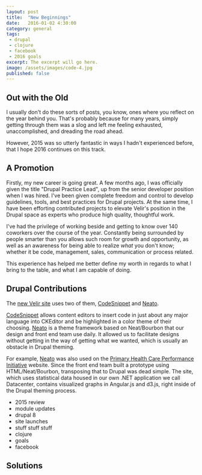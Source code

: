 ```yaml
---
layout: post
title:  "New Beginnings"
date:   2016-01-02 4:30:00
category: general
tags:
 - drupal
 - clojure
 - facebook
 - 2016 goals
excerpt: The excerpt will go here.
image: /assets/images/code-4.jpg
published: false
---
```


## Out with the Old

I usually don't do these sorts of posts, you know, ones where you reflect on the year behind you. That's probably because for many years, simply getting through them was a slog and left me feeling exhausted, unaccomplished, and dreading the road ahead.

However, 2015 was so utterly fantastic in ways I hadn't experienced before, that I hope 2016 continues on this track.

## A Promotion

Firstly, my new career is going great. A few months ago, I was officially given the title "Drupal Practice Lead", up from the senior developer position when I was hired. I've been given complete freedom and control to develop guidelines, tools, and best practices for Drupal projects. At the same time, I have been efforting contributed projects to elevate Velir's position in the Drupal space as experts who produce high quality, thoughtful work.

I've had the privilege of working beside and getting to know over 140 coworkers over the course of the year. Constantly being surrounded by people smarter than you allows such room for growth and opportunity, as well as an awareness for being able to realize _what_ you don't know; whether it be code, management, sales, communication or process related.

This experience has helped me better define my worth in regards to what I bring to the table, and what I am capable of doing.

## Drupal Contributions

The [new Velir site](http://www.velir.com) uses two of them, [CodeSnippet](https://drupal.org/project/wysiwyg_codesnippet) and [Neato](https://drupal.org/project/neato).

[CodeSnippet](https://drupal.org/project/wysiwyg_codesnippet) allows content editors to insert code in just about any major language into CKEditor and be highlighted in a color theme of their choosing. [Neato](https://drupal.org/project/neato) is a theme framework based on Neat/Bourbon that our design and front end team use daily. It allowed us to facilitate designs without getting in the way of getting what we wanted, which is usually an obstacle in Drupal theming.

For example, [Neato](https://drupal.org/project/neato) was also used on the [Primary Health Care Performance Initiative](http://www.) website. Since the front end team built a prototype using HTML/Neat/Bourbon, transposing that to Drupal was dead simple. The site, which uses statistical data housed in our own .NET application we call Datacenter, contains visualized graphs in Angular.js and d3.js, right inside of the Drupal theming process.

* 2015 review
* module updates
* drupal 8
* site launches
* stuff stuff stuff
* clojure
* goals
* facebook

## Solutions
